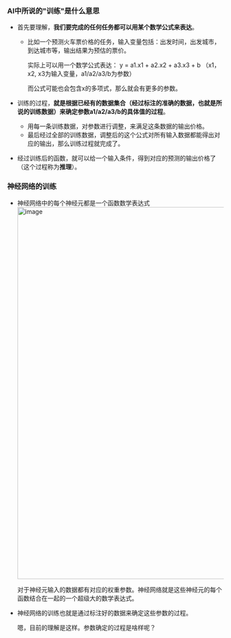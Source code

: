 ### AI中所说的"训练"是什么意思

* 首先要理解，**我们要完成的任何任务都可以用某个数学公式来表达**。
  * 比如一个预测火车票价格的任务，输入变量包括：出发时间，出发城市，到达城市等，输出结果为预估的票价。

    实际上可以用一个数学公式表达： y = a1.x1 + a2.x2 + a3.x3 + b （x1，x2, x3为输入变量，a1/a2/a3/b为参数）

    而公式可能也会包含x的多项式，那么就会有更多的参数。

* 训练的过程，**就是根据已经有的数据集合（经过标注的准确的数据，也就是所说的训练数据）来确定参数a1/a2/a3/b的具体值的过程**。
  * 用每一条训练数据，对参数进行调整，来满足这条数据的输出价格。
  * 最后经过全部的训练数据，调整后的这个公式对所有输入数据都能得出对应的输出，那么训练过程就完成了。

* 经过训练后的函数，就可以给一个输入条件，得到对应的预测的输出价格了（这个过程称为**推理**）。


### 神经网络的训练 
* 神经网络中的每个神经元都是一个函数数学表达式
  <img width="863" alt="image" src="https://github.com/MaxGYX/Road2Next/assets/158791943/a26669ab-af0f-4f27-bf59-7aad4176e5ce">

  对于神经元输入的数据都有对应的权重参数。神经网络就是这些神经元的每个函数结合在一起的一个超级大的数学表达式。

* 神经网络的训练也就是通过标注好的数据来确定这些参数的过程。

  嗯，目前的理解是这样。参数确定的过程是啥样呢？



